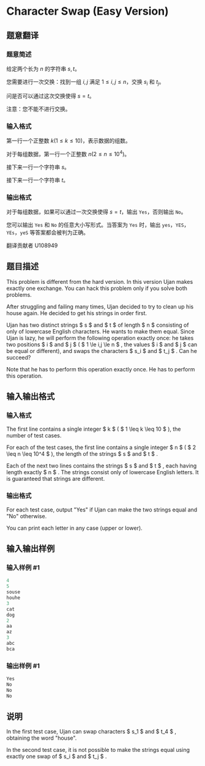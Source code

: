 # Character Swap (Easy Version)

## 题意翻译

### 题意简述

给定两个长为 $n$ 的字符串 $s,t$。

您需要进行一次交换：找到一组 $i,j$ 满足 $1\leq i,j \leq n$，交换 $s_i$ 和 $t_j$。

问是否可以通过这次交换使得 $s=t$。

注意：您不能不进行交换。

### 输入格式

第一行一个正整数 $k(1\leq k \leq 10)$，表示数据的组数。

对于每组数据，第一行一个正整数 $n(2\leq n \leq 10^4)$。

接下来一行一个字符串 $s$。

接下来一行一个字符串 $t$。

### 输出格式

对于每组数据，如果可以通过一次交换使得 $s=t$，输出 `Yes`，否则输出 `No`。

您可以输出 `Yes` 和 `No` 的任意大小写形式。当答案为 `Yes` 时，输出 `yes`，`YES`，`YEs`，`yeS` 等答案都会被判为正确。

翻译贡献者 U108949

## 题目描述

This problem is different from the hard version. In this version Ujan makes exactly one exchange. You can hack this problem only if you solve both problems.

After struggling and failing many times, Ujan decided to try to clean up his house again. He decided to get his strings in order first.

Ujan has two distinct strings $ s $ and $ t $ of length $ n $ consisting of only of lowercase English characters. He wants to make them equal. Since Ujan is lazy, he will perform the following operation exactly once: he takes two positions $ i $ and $ j $ ( $ 1 \le i,j \le n $ , the values $ i $ and $ j $ can be equal or different), and swaps the characters $ s_i $ and $ t_j $ . Can he succeed?

Note that he has to perform this operation exactly once. He has to perform this operation.

## 输入输出格式

### 输入格式

The first line contains a single integer $ k $ ( $ 1 \leq k \leq 10 $ ), the number of test cases.

For each of the test cases, the first line contains a single integer $ n $ ( $ 2 \leq n \leq 10^4 $ ), the length of the strings $ s $ and $ t $ .

Each of the next two lines contains the strings $ s $ and $ t $ , each having length exactly $ n $ . The strings consist only of lowercase English letters. It is guaranteed that strings are different.

### 输出格式

For each test case, output "Yes" if Ujan can make the two strings equal and "No" otherwise.

You can print each letter in any case (upper or lower).

## 输入输出样例

### 输入样例 #1

```cpp
4
5
souse
houhe
3
cat
dog
2
aa
az
3
abc
bca

```
### 输出样例 #1

```cpp
Yes
No
No
No

```
## 说明

In the first test case, Ujan can swap characters $ s_1 $ and $ t_4 $ , obtaining the word "house".

In the second test case, it is not possible to make the strings equal using exactly one swap of $ s_i $ and $ t_j $ .

